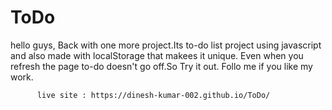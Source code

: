 # ToDo

hello guys,
          Back with one more project.Its to-do list project using javascript and also made with localStorage that makees it unique.
          Even when you refresh the page to-do doesn't go off.So Try it out. Follo me if you like my work.

          live site : https://dinesh-kumar-002.github.io/ToDo/
